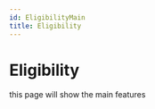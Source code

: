 ```yaml
---
id: EligibilityMain
title: Eligibility
---
```


# Eligibility

this page will show the main features
